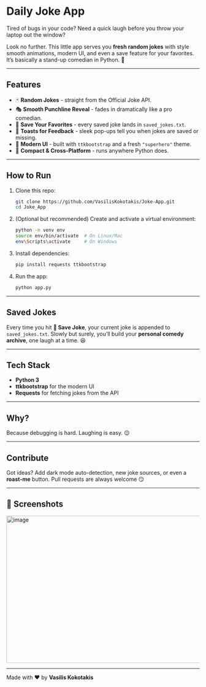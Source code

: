 # Daily Joke App

Tired of bugs in your code?
Need a quick laugh before you throw your laptop out the window?

Look no further. This little app serves you **fresh random jokes** with style smooth animations, modern UI, and even a save feature for your favorites.
It’s basically a stand-up comedian in Python. 🎤

---

## Features

* 🃏 **Random Jokes** - straight from the Official Joke API.
* 🎭 **Smooth Punchline Reveal** - fades in dramatically like a pro comedian.
* 💾 **Save Your Favorites** - every saved joke lands in `saved_jokes.txt`.
* 🔔 **Toasts for Feedback** - sleek pop-ups tell you when jokes are saved or missing.
* 🎨 **Modern UI** - built with `ttkbootstrap` and a fresh `"superhero"` theme.
* 🌈 **Compact & Cross-Platform** - runs anywhere Python does.

---

## How to Run

1. Clone this repo:

   ```bash
   git clone https://github.com/VasilisKokotakis/Joke-App.git
   cd Joke_App
   ```

2. (Optional but recommended) Create and activate a virtual environment:

   ```bash
   python -m venv env
   source env/bin/activate  # On Linux/Mac
   env\Scripts\activate     # On Windows
   ```

3. Install dependencies:

   ```bash
   pip install requests ttkbootstrap
   ```

4. Run the app:

   ```bash
   python app.py
   ```

---

## Saved Jokes

Every time you hit **💾 Save Joke**, your current joke is appended to `saved_jokes.txt`.
Slowly but surely, you’ll build your **personal comedy archive**, one laugh at a time. 😆

---

## Tech Stack

* **Python 3**
* **ttkbootstrap** for the modern UI
* **Requests** for fetching jokes from the API

---

## Why?

Because debugging is hard.
Laughing is easy. 😌

---

## Contribute

Got ideas?
Add dark mode auto-detection, new joke sources, or even a **roast-me** button.
Pull requests are always welcome 😏

---

## 📸 Screenshots

<img width="518" height="384" alt="image" src="https://github.com/user-attachments/assets/f38330f3-12dd-4313-acd8-17b64a65d10b" />

---

Made with ❤️ by **Vasilis Kokotakis**

